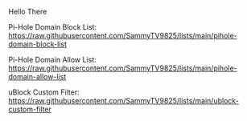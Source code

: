 Hello There

Pi-Hole Domain Block List:<br>
https://raw.githubusercontent.com/SammyTV9825/lists/main/pihole-domain-block-list<br>

Pi-Hole Domain Allow List:<br>
https://raw.githubusercontent.com/SammyTV9825/lists/main/pihole-domain-allow-list<br>

uBlock Custom Filter:<br>
https://raw.githubusercontent.com/SammyTV9825/lists/main/ublock-custom-filter<br>
